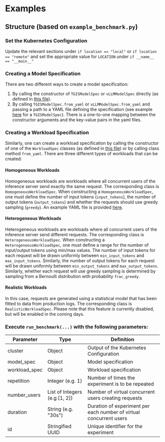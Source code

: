 # Examples

## Structure (based on `example_benchmark.py`)

### Set the Kubernetes Configuration
Update the relevant sections under `if location == "local"` or `if location == "remote"` and set the appropriate value for `LOCATION` under `if __name__ == "__main__"`

### Creating a Model Specification
There are two different ways to create a model specification:
1. By calling the constructor of `TGISModelSpec` or `vLLMModelSpec` directly (as defined in [this file](/fmperf/ModelSpecs.py)).
2. By calling `TGISModelSpec.from_yaml` or `vLLMModelSpec.from_yaml` and passing a path to a YAML file defining the specification (see example [here](/examples/model_specifications_tgis_one.yml) for a `TGISModelSpec`). 
There is a one-to-one mapping between the constructor arguments and the key-value pairs in the yaml files.

### Creating a Workload Specification
Similarly, one can create a workload specification by calling the constructor of one of the `WorkloadSpec` classes (as defined in [this file](/fmperf/WorkloadSpecs.py)) or by calling class method `from_yaml`. 
There are three different types of workloads that can be created:

#### Homogeneous Workloads
Homogeneous workloads are workloads where all concurrent users of the inference server send exactly the same request.
The corresponding class is `HomogeneousWorkloadSpec`.
When constructing a `HomogeneousWorkloadSpec`, one must define the number of input tokens (`input_tokens`), the number of output tokens (`output_tokens`) and whether the requests should use greedy sampling (`greedy`). 
An example YAML file is provided [here](/examples/workload_specification.yml).

#### Heterogeneous Workloads
Heterogeneous workloads are workloads where all concurrent users of the inference server send different requests.
The corresponding class is `HeterogeneousWorkloadSpec`.
When constructing a `HeterogeneousWorkloadSpec`, one must define a range for the number of input/output tokens using min/max values.
The number of input tokens for each request will be drawn uniformly between `min_input_tokens` and `max_input_tokens`. 
Similarly, the number of output tokens for each request will be drawn uniformly between `min_output_tokens` and `max_output_tokens`.
Similarly, whether each request will use greedy sampling is determined by sampling from a Bernoulli distribution with probability `frac_greedy`. 

#### Realistic Workloads
In this case, requests are generated using a statistical model that has been fitted to data from production logs.
The corresponding class is `RealisticWorkloadSpec`.
Please note that this feature is currently disabled, but will be enabled in the coming days.


### Execute `run_benchmark(...)` with the following parameters:
| Parameter     | Type                          | Definition                                                            |
|---------------|-------------------------------|-----------------------------------------------------------------------|
| cluster       | Object                        | Output of the Kubernetes Configuration                                |
| model_spec    | Object                        | Model specification                                                   |
| workload_spec | Object                        | Workload specification                                                |
| repetition    | Integer (e.g. 1)              | Number of times the experiment is to be repeated                      |
| number_users  | List of Integers (e.g [1, 2]) | Number of virtual concurrent users creating requests                  |
| duration      | String (e.g. "30s")           | Duration of experiment per each number of virtual concurrent users    |
| id            | Stringified UUID              | Unique identifier for the experiment                                  |
